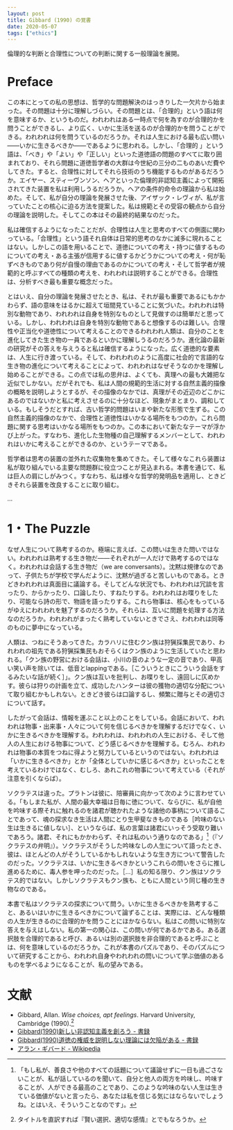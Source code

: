 ```yaml
---
layout: post
title: Gibbard (1990) の覚書
date: 2020-05-07
tags: ["ethics"]
---
```


倫理的な判断と合理性についての判断に関する一般理論を展開。

# Preface
この本にとっての私の思想は、哲学的な問題解決のはっきりした一欠片から始まった。その問題は十分に理解しづらい。その問題とは、「合理的」という語は何を意味するか、というものだ。われわれはある一時点で何を為すのが合理的かを問うことができるし、より広く、いかに生活を送るのが合理的かを問うことができる。われわれは何を問うているのだろうか。それは人生における最も広い問い――いかに生きるべきか――であるように思われる。しかし、「合理的
」という語は、「べき」や「よい」や「正しい」といった道徳語の問題のすべてに取り囲まれており、それら問題に道徳哲学者の大群は今世紀の三分の二ものあいだ費やしてきた。すると、合理性に対してそれら技術のうち機能するものがあるだろうか。エイヤー、スティーヴンソン、ヘアといった倫理的非認知主義によって開拓されてきた装置を私は利用しうるだろうか。ヘアの条件的命令の理論から私は始めた。そして、私が自分の理論を発展させた後、アイザック・レヴィが、私が言っていたことの核心に迫る方法を提案した。私は規範とその受容の観点から自分の理論を説明した。そしてこの本はその最終的結果なのだった。

私は確信するようになったことだが、合理性は人生と思考のすべての側面に関わっている。「合理性」という語それ自体は日常的思考のなかに滅多に現れることはない。しかしこの語を用いることで、道徳についての考え・持つに値するものについての考え・ある主張が信用するに値するかどうかについての考え・何が恥ずべきものであり何が自慢の理由であるのかについての考え・そして哲学者が規範的と呼ぶすべての種類の考えを、われわれは説明することができる。合理性は、分析すべき最も重要な概念だった。

とはいえ、自分の理論を発展させたとき、私は、それが最も重要であるにもかかわらず、語の意味をはるかに超えて垣間見ていることに気づいた。われわれは特別な動物であり、われわれは自身を特別なものとして見做すのは簡単だと思っている。しかし、われわれは自身を特別な動物であると想像するのは難しい。合理性や正当化や道徳性について考えることのできるわれわれ人類は、自分のことを進化してきた生き物の一員であるといかに理解しうるのだろうか。進化論の最新の研究がその答えを与えうると私は確信するようになった。広く道徳的な要素は、人生に行き渡っている。そして、われわれのように高度に社会的で言語的な生き物の進化について考えることによって、われわれはなぜそうなのかを理解し始めることができる。この点では私の思弁は、よくても、真理への最も大雑把な近似でしかない。だがそれでも、私は人間の規範的生活に対する自然主義的描像の概略を説明しようとするが、その描像のなかでは、真理がその近辺のどこかにあるのではないかと私に考えさせるのに十分なほど、現象がまとまり、調和している。もしそうだとすれば、古い哲学的問題はいまや新たな形態で生ずる。この自然主義的描像のなかで、合理性と道徳性はいかなる場所をもつのか。これら問題に関する思考はいかなる場所をもつのか。この本において新たなテーマが浮かび上がった。すなわち、進化した生物種の自己理解するメンバーとして、われわれはいかに考えることができるのか、というテーマである。

哲学者は思考の装置の並外れた収集物を集めてきた。そして様々なこれら装置は私が取り組んでいる主要な問題群に役立つことが見込まれる。本書を通じて、私は巨人の肩にしがみつく。すなわち、私は様々な哲学的発明品を適用し、ときどきそれら装置を改良することに取り組む。

…

# 1・The Puzzle
なぜ人生について熟考するのか。極端に言えば、この問いは生きた問いではない。われわれは熟考する生き物だ――それぞれが一人だけで熟考するのではなく。われわれは会話する生き物だ（we are conversants）。沈黙は規律なのであって、子供たちが学校で学んだように、沈黙が過ぎると苦しいものである。ときどきわれわれは真面目に議論する。そしてどんな状況でも、われわれは冗談を言ったり、からかったり、口論したり、すねたりする。われわれはお喋りをしたり、可能なら詩の形で、物語を語ったりする。これら物事は、核心をもっているがゆえにわれわれを魅了するのだろうか。それらは、互いに問題を処理する方法なのだろうか。われわれがまったく熟考していないときでさえ、われわれは同等のものに夢中になっている。

人類は、つねにそうあってきた。カラハリに住むクン族は狩猟採集民であり、われわれの祖先である狩猟採集民もおそらくはクン族のように生活していたと思われる。「クン族の野営における会話は、小川の音のような一定の音であり、甲高い笑い声を除いては、低音とlappingである。［こういうときにこういう会話をするみたいな話が続く］」。クン族は互いを批判し、お喋りをし、遠回しに仄めかす。彼らは狩りの計画を立て、成功したハンターは彼の獲物の適切な分配について取り組むかもしれない。ときどき彼らは口論するし、頻繁に贈与とその適切さについて話す。

したがって会話は、情報を運ぶこと以上のことをしている。会話において、われわれは物事・出来事・人々について何を信じるべきかを理解するだけでなく、いかに生きるべきかを理解する。われわれは、われわれの人生における、そして他人の人生における物事について、どう感じるべきかを理解する。むろん、われわれは物事の本質をつねに得ようと努力しているというのではない。われわれは「いかに生きるべきか」とか「全体としていかに感じるべきか」といったことを考えているわけではなく、むしろ、あれこれの物事について考えている（それが注意を引くならば）。

ソクラテスは違った。プラトンは彼に、陪審員に向かって次のように言わせている。「もしまた私が、人間の最大幸福は日毎に徳について、ならびに、私が自他を吟味する際それに触れるのを諸君が聴かれたような諸他の事柄について語ることであって、魂の探求なき生活は人間にとり生甲斐なきものである［吟味のない生は生きるに値しない］、というならば、私の言葉は諸君にいっそう受取り難いであろう。諸君、それにもかかわらず、それは私のいう通りなのである」[^1]（『ソクラテスの弁明』）。ソクラテスがそうした吟味なしの人生について語ったとき、彼は、ほとんどの人がそうしているかもしれないような生き方について警告したのだった。ソクラテスは、いかに生きるべきかというこれらの問いをさらに推し進めるために、毒人参を呷ったのだった。［…］私の知る限り、クン族はソクラテス的ではない。しかしソクラテスもクン族も、ともに人間という同じ種の生き物なのである。

[^1]: 「もし私が、善良さや他のすべての話題について議論せずに一日も過ごさないことが、私が話しているのを聞いて、自分と他人の両方を吟味し、吟味することが、人ができる最高のことであり、このような吟味のない人生は生きている価値がないと言ったら、あなたは私を信じる気にはならないでしょうね。とはいえ、そういうことなのです」。

本書で私はソクラテスの探求について問う。いかに生きるべきかを熟考すること、あるいはいかに生きるべきかについて論ずることは、実際には、どんな種類の人生が生きるのに合理的かを問うことにほかならない。私はこの問いに特別な答えを与えはしない。私の第一の関心は、この問いが何であるかである。ある選択肢を合理的であると呼び、あるいは別の選択肢を非合理的であると呼ぶことは、何を意味しているのだろうか。これが本書のパズルであり、そのパズルについて研究することから、われわれ自身やわれわれの問いについて学ぶ価値のあるものを学べるようになることが、私の望みである。


# 文献
- Gibbard, Allan. *Wise choices, apt feelings*. Harvard University, Cambridge (1990).[^title]
- [Gibbard(1990)新しい非認知主義を創ろう - 書録](http://chamk.hateblo.jp/entry/2016/07/02/085248)
- [Gibbard(1990)道徳の権威を説明しない理論には欠陥がある - 書録](http://chamk.hateblo.jp/entry/2016/07/18/170124)
- [アラン・ギバード - Wikipedia](https://ja.wikipedia.org/wiki/%E3%82%A2%E3%83%A9%E3%83%B3%E3%83%BB%E3%82%AE%E3%83%90%E3%83%BC%E3%83%89)

[^title]: タイトルを直訳すれば『賢い選択、適切な感情』とでもなろうか。
